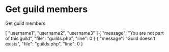 # Get guild members

<highlight>Get guild members</highlight>

<include from="notes.md" element-id="urlVariable"/>
<include from="notes.md" element-id="session"/>

<api-endpoint openapi-path="./../../data.yaml" endpoint="/guilds/{$slug}/members" method="GET">
	<response type="200">
		<sample lang="JSON">
			[
				"username1",
				"username2",
				"username3"
			]
		</sample>
	</response>
	<response type="400">
		<sample lang="JSON">
			{
				"message": "You are not part of this guild",
				"file": "guilds.php",
				"line": 0
			}
		</sample>
	</response>
	<response type="404">
		<sample lang="JSON">
			{
				"message": "Guild doesn't exists",
				"file": "guilds.php",
				"line": 0
			}
		</sample>
	</response>
</api-endpoint>